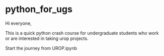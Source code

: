 # python_for_ugs
  Hi everyone, 
  
  This is a quick python crash course for undergraduate students who work or are interested in taking urop projects.
  
  Start the journey from UROP.ipynb
